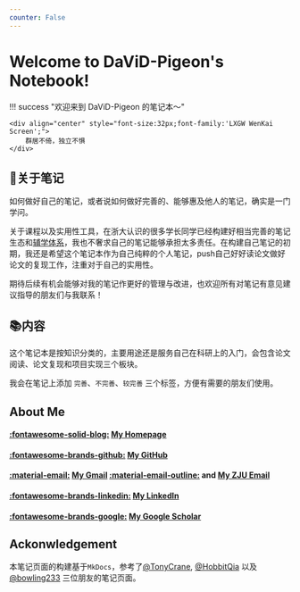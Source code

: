 ```yaml
---
counter: False   
---
```


# Welcome to DaViD-Pigeon's Notebook!

!!! success "欢迎来到 DaViD-Pigeon 的笔记本～"

    <div align="center" style="font-size:32px;font-family:'LXGW WenKai Screen';">
        群居不倚，独立不惧
    </div>

## 📒关于笔记

如何做好自己的笔记，或者说如何做好完善的、能够惠及他人的笔记，确实是一门学问。

关于课程以及实用性工具，在浙大认识的很多学长同学已经构建好相当完善的笔记生态和[辅学体系](https://mp.weixin.qq.com/s/nOQ0xzJ0mX2_8JclcKiWdA)，我也不奢求自己的笔记能够承担太多责任。在构建自己笔记的初期，我还是希望这个笔记本作为自己纯粹的个人笔记，push自己好好读论文做好论文的复现工作，注重对于自己的实用性。

期待后续有机会能够对我的笔记作更好的管理与改进，也欢迎所有对笔记有意见建议指导的朋友们与我联系！

## 📚内容

这个笔记本是按知识分类的，主要用途还是服务自己在科研上的入门，会包含论文阅读、论文复现和项目实现三个板块。

我会在笔记上添加 `完善`、`不完善`、`较完善` 三个标签，方便有需要的朋友们使用。

## About Me

#### [:fontawesome-solid-blog:](https://david-pigeon.github.io) [My Homepage](https://david-pigeon.github.io)

#### [:fontawesome-brands-github:](https://github.com/DaViD-Pigeon) [My GitHub](https://github.com/DaViD-Pigeon)

#### [:material-email:](mailto:panchanghao324@gmail.com) [My Gmail](mailto:panchanghao324@gmail.com)  [:material-email-outline:](mailto:panch@zju.edu.cn) and [My ZJU Email](mailto:panch@zju.edu.cn)

#### [:fontawesome-brands-linkedin:](https://www.linkedin.com/in/changhao-pan-4032b8317) [My LinkedIn](https://www.linkedin.com/in/changhao-pan-4032b8317)

#### [:fontawesome-brands-google:](https://scholar.google.com/citations?user=lAH4cq8AAAAJ) [My Google Scholar](https://scholar.google.com/citations?user=lAH4cq8AAAAJ)

## Ackonwledgement

本笔记页面的构建基于`MkDocs`，参考了[@TonyCrane](https://github.com/TonyCrane), [@HobbitQia](https://github.com/HobbitQia) 以及 [@bowling233](https://github.com/bowling233) 三位朋友的笔记页面。


